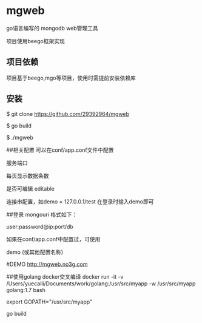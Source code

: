 # mgweb
go语言编写的 mongodb web管理工具

项目使用beego框架实现

## 项目依赖
项目基于beego,mgo等项目，使用时需提前安装依赖库

## 安装
$ git clone https://github.com/29392964/mgweb 

$ go build

$ ./mgweb

##相关配置
可以在conf/app.conf文件中配置

服务端口

每页显示数据条数

是否可编辑 editable

连接串配置，如demo = 127.0.0.1/test 在登录时输入demo即可

##登录
mongouri 格式如下：

user:password@ip:port/db 

如果在conf/app.conf中配置过，可使用 

demo (或其他配置名称)

#DEMO
http://mgweb.no3g.com

##使用golang docker交叉编译
docker run -it -v /Users/yuecaili/Documents/work/golang:/usr/src/myapp  -w /usr/src/myapp golang:1.7 bash

export GOPATH="/usr/src/myapp"

go build
